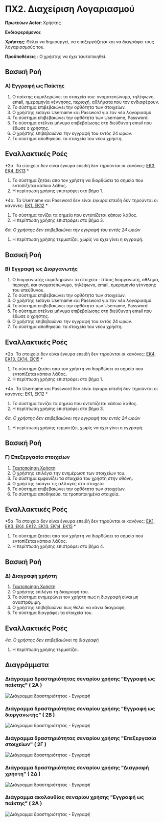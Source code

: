 # ΠΧ2. Διαχείριση Λογαριασμού 

**Πρωτεύων Actor**: Χρήστης  

**Ενδιαφερόμενοι**:

**Χρήστης**: Θέλει να δημιουργεί, να επεξεργάζεται και να διαγράφει τους λογαριασμούς του.

**Προϋποθέσεις** : Ο χρήστης να έχει ταυτοποιηθεί.

## Βασική Ροή

### Α) Εγγραφή ως Παίκτης
1. Ο παίκτης συμπληρώνει τα στοιχεία του: ονοματεπώνυμο, τηλέφωνο, email, ημερομηνία γέννησης, περιοχή, αθλήματα που τον ενδιαφέρουν.
2. Το σύστημα επιβεβαιώνει την ορθότητα των στοιχείων.
3. Ο χρήστης εισάγει Username και Password για τον νέο λογαριασμό.
4. Το σύστημα επιβεβαιώνει την ορθότητα των Username, Password.
5. Το σύστημα στέλνει μήνυμα επιβεβαίωσης στη διεύθυνση email που έδωσε ο χρήστης.
6. Ο χρήστης επιβεβαιώνει την εγγραφή του εντός 24 ωρών.
7. Το σύστημα αποθηκεύει τα στοιχεία του νέου χρήστη.

## Εναλλακτικές Ροές

*2α. Τα στοιχεία δεν είναι έγκυρα επειδή δεν τηρούνται οι κανόνες: [ΕΚ3, ΕΚ4, ΕΚ13](software-requirements.md#business-rules) *
1. Το σύστημα ζητάει απο τον χρήστη να διορθώσει τα σημεία που εντοπίζεται κάποιο λάθος.
2. Η περίπτωση χρήσης επιστρέφει στο βήμα 1.

*4α. Τα Username και Password δεν είναι έγκυρα επειδή δεν τηρούνται οι κανόνες: [ΕΚ1, ΕΚ12](software-requirements.md#business-rules#) *
1. Το σύστημα τονίζει τα σημεία που εντοπίζεται κάποιο λάθος.
2. Η περίπτωση χρήσης επιστρέφει στο βήμα 3.
	
*6α. Ο χρήστης δεν επιβεβαιώνει την εγγραφή του εντός 24 ωρών*
1. Η περίπτωση χρήσης τερματίζει, χωρίς να έχει γίνει η εγγραφή.

## Βασική Ροή

### Β) Εγγραφή ως Διοργανωτής
1. Ο διοργανωτής συμπληρώνει τα στοιχεία : τίτλος διοργανωτή, άθλημα, περιοχή, και ονοματεπώνυμο, τηλέφωνο, email, ημερομηνία γέννησης του υπεύθυνου.
2. Το σύστημα επιβεβαιώνει την ορθότητα των στοιχείων.
3. Ο χρήστης εισάγει Username και Password για τον νέο λογαριασμό.
4. Το σύστημα επιβεβαιώνει την ορθότητα των Username, Password.
5. Το σύστημα στέλνει μήνυμα επιβεβαίωσης στη διεύθυνση email που έδωσε ο χρήστης.
6. Ο χρήστης επιβεβαιώνει την εγγραφή του εντός 24 ωρών.
7. Το σύστημα αποθηκεύει τα στοιχεία του νέου χρήστη.


## Εναλλακτικές Ροές

*2α. Τα στοιχεία δεν είναι έγκυρα επειδή δεν τηρούνται οι κανόνες: [ΕΚ4, ΕΚ13, ΕΚ14, ΕΚ15](software-requirements.md#business-rules#)  *
1. Το σύστημα ζητάει απο τον χρήστη να διορθώσει τα σημεία που εντοπίζεται κάποιο λάθος.
2. Η περίπτωση χρήσης επιστρέφει στο βήμα 1.

*4α. Τα Username και Password δεν είναι έγκυρα επειδή δεν τηρούνται οι κανόνες: [ΕΚ1, ΕΚ12](software-requirements.md#business-rules#) *
1. Το σύστημα τονίζει τα σημεία που εντοπίζεται κάποιο λάθος.
2. Η περίπτωση χρήσης επιστρέφει στο βήμα 3.
	
*6α. Ο χρήστης δεν επιβεβαιώνει την εγγραφή του εντός 24 ωρών*
1. Η περίπτωση χρήσης τερματίζει, χωρίς να έχει γίνει η εγγραφή.


## Βασική Ροή

### Γ) Επεξεργασία στοιχείων 
1. [Ταυτοποίηση Χρήστη](uc3-user-verification.md)
2. Ο χρήστης επιλέγει την ενημέρωση των στοιχείων του.
3. Το σύστημα εμφανίζει τα στοιχεία του χρήστη στην οθόνη.
4. Ο χρήστης εισάγει τις αλλαγές στα στοιχεία
5. Το σύστημα επιβεβαιώνει την ορθότητα των στοιχείων.
6. Το σύστημα αποθηκεύει τα τροποποιημένα στοιχεία.

## Εναλλακτικές Ροές

*5α. Τα στοιχεία δεν είναι έγκυρα επειδή δεν τηρούνται οι κανόνες: [ΕΚ1, ΕΚ3, ΕΚ4, ΕΚ12, ΕΚ13, ΕΚ14, ΕΚ15](software-requirements.md#business-rules#)  *
1. Το σύστημα ζητάει απο τον χρήστη να διορθώσει τα σημεία που εντοπίζεται κάποιο λάθος.
2. Η περίπτωση χρήσης επιστρέφει στο βήμα 4.


## Βασική Ροή

### Δ) Διαγραφή χρήστη 
1. [Ταυτοποίηση Χρήστη](uc3-user-verification.md)
2. Ο χρήστης επιλέγει τη διαγραφή του.
3. Το σύστημα ενημερώνει τον χρήστη πως η διαγραφή είναι μη αναστρέψιμη.
4. Ο χρήστης επιβεβαιώνει πως θέλει να κάνει διαγραφή.
5. Το σύστημα διαγράφει τα στοιχεία του.

## Εναλλακτικές Ροές

*4α. Ο χρήστης δεν επιβεβαιώνει τη διαγραφή*
1. Η περίπτωση χρήσης τερματίζει.


## Διαγράμματα

### **Διάγραμμα δραστηριότητας σεναρίου χρήσης "Εγγραφή ως παίκτης" ( 2Α )**
![Διάγραμμα δραστηριότητας - Εγγραφή](uml/requirements/uc2_A.png)

### **Διάγραμμα δραστηριότητας σεναρίου χρήσης "Εγγραφή ως διοργανωτής" ( 2B )**
![Διάγραμμα δραστηριότητας - Εγγραφή](uml/requirements/uc2_B.png)

### **Διάγραμμα δραστηριότητας σεναρίου χρήσης "Επεξεργασία στοιχείων" ( 2Γ )**
![Διάγραμμα δραστηριότητας - Εγγραφή](uml/requirements/uc2_C.png)

### **Διάγραμμα δραστηριότητας σεναρίου χρήσης "Διαγραφή χρήστη" ( 2Δ )**
![Διάγραμμα δραστηριότητας - Εγγραφή](uml/requirements/uc2_D.png)

### **Διάγραμμα ακολουθίας σεναρίου χρήσης "Εγγραφή ως παίκτης" ( 2Α )**
![Διάγραμμα δραστηριότητας - Εγγραφή](uml/requirements/uc2_sequence.png)



